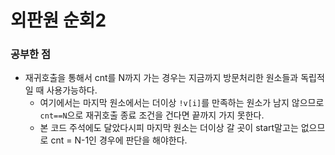 # 외판원 순회2

### 공부한 점
- 재귀호출을 통해서 cnt를 N까지 가는 경우는 지금까지 방문처리한 원소들과 독립적일 때 사용가능하다.
  - 여기에서는 마지막 원소에서는 더이상 `!v[i]`를 만족하는 원소가 남지 않으므로 `cnt==N`으로 재귀호출 종료 조건을 건다면 끝까지 가지 못한다.
  - 본 코드 주석에도 달았다시피 마지막 원소는 더이상 갈 곳이 start말고는 없으므로 cnt = N-1인 경우에 판단을 해야한다.